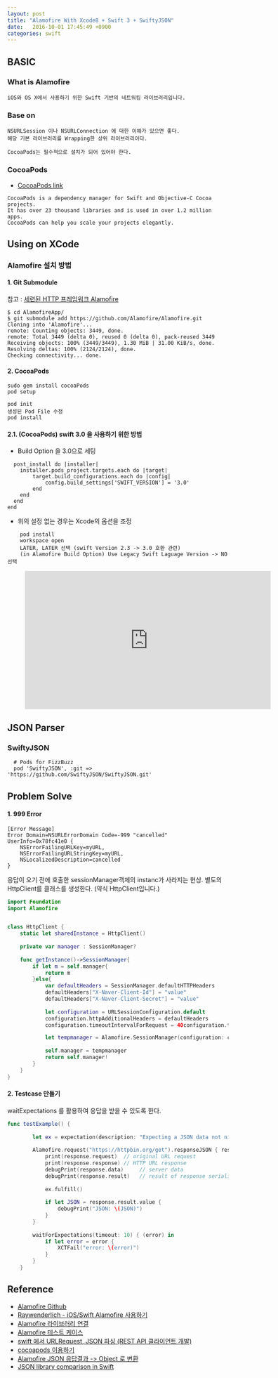 ```yaml
---
layout: post
title: "Alamofire With Xcode8 + Swift 3 + SwiftyJSON"
date:   2016-10-01 17:45:49 +0900
categories: swift 
---
```


## BASIC

### What is Alamofire
~~~
iOS와 OS X에서 사용하기 위한 Swift 기반의 네트워킹 라이브러리입니다.
~~~

### Base on
~~~
NSURLSession 이나 NSURLConnection 에 대한 이해가 있으면 좋다.
해당 기본 라이브러리를 Wrapping한 상위 라이브러리이다.

CocoaPods는 필수적으로 설치가 되어 있어야 한다.
~~~

### CocoaPods
 - [CocoaPods link](https://cocoapods.org)
 
~~~
CocoaPods is a dependency manager for Swift and Objective-C Cocoa projects. 
It has over 23 thousand libraries and is used in over 1.2 million apps.
CocoaPods can help you scale your projects elegantly.
~~~

## Using on XCode

### Alamofire 설치 방법

#### 1. Git Submodule
참고 : [세련된 HTTP 프레임워크 Alamofire](https://outofbedlam.github.io/swift/2016/02/04/Alamofire/)

~~~
$ cd AlamofireApp/
$ git submodule add https://github.com/Alamofire/Alamofire.git
Cloning into 'Alamofire'...
remote: Counting objects: 3449, done.
remote: Total 3449 (delta 0), reused 0 (delta 0), pack-reused 3449
Receiving objects: 100% (3449/3449), 1.30 MiB | 31.00 KiB/s, done.
Resolving deltas: 100% (2124/2124), done.
Checking connectivity... done.
~~~

#### 2. CocoaPods
~~~
sudo gem install cocoaPods
pod setup

pod init
생성된 Pod File 수정
pod install
~~~

#### 2.1. (CocoaPods) swift 3.0 을 사용하기 위한 방법

 - Build Option 을 3.0으로 세팅
 
~~~
  post_install do |installer|
  	installer.pods_project.targets.each do |target|
    	target.build_configurations.each do |config|
      		config.build_settings['SWIFT_VERSION'] = '3.0'
    	end
  	end
  end
end
~~~
 
 - 위의 설정 없는 경우는 Xcode의 옵션을 조정

~~~
 	pod install
 	workspace open
 	LATER, LATER 선택 (swift Version 2.3 -> 3.0 호환 관련)
 	(in Alamofire Build Option) Use Legacy Swift Laguage Version -> NO 선택
~~~
 
 <figure class="video_container">
  <iframe width="560" height="315" src="https://www.youtube.com/embed/FjsxG07haJI" frameborder="0" allowfullscreen></iframe>
</figure>

## JSON Parser

### SwiftyJSON

~~~
  # Pods for FizzBuzz
  pod 'SwiftyJSON', :git => 'https://github.com/SwiftyJSON/SwiftyJSON.git'
~~~

## Problem Solve

#### 1. 999 Error
~~~
[Error Message]
Error Domain=NSURLErrorDomain Code=-999 "cancelled" 
UserInfo=0x78fc41e0 {
	NSErrorFailingURLKey=myURL, 
	NSErrorFailingURLStringKey=myURL, 
	NSLocalizedDescription=cancelled
}
~~~


응답이 오기 전에 호출한 sessionManager객체의 instanc가 사라지는 현상. 별도의 HttpClient를 클래스를 생성한다.
(약식 HttpClient입니다.)

~~~ swift
import Foundation
import Alamofire


class HttpClient {
    static let sharedInstance = HttpClient()
    
    private var manager : SessionManager?
    
    func getInstance()->SessionManager{
        if let m = self.manager{
            return m
        }else{
            var defaultHeaders = SessionManager.defaultHTTPHeaders
            defaultHeaders["X-Naver-Client-Id"] = "value"
            defaultHeaders["X-Naver-Client-Secret"] = "value"
            
            let configuration = URLSessionConfiguration.default
            configuration.httpAdditionalHeaders = defaultHeaders
            configuration.timeoutIntervalForRequest = 40configuration.timeoutIntervalForResource = 40

            let tempmanager = Alamofire.SessionManager(configuration: configuration)
            
            self.manager = tempmanager
            return self.manager!
        }
    }
}
~~~


#### 2. Testcase 만들기
waitExpectations 를 활용하여 응답을 받을 수 있도록 한다.

~~~ swift
func testExample() {
        
        let ex = expectation(description: "Expecting a JSON data not nil")
        
        Alamofire.request("https://httpbin.org/get").responseJSON { response in
            print(response.request)  // original URL request
            print(response.response) // HTTP URL response
            debugPrint(response.data)     // server data
            debugPrint(response.result)   // result of response serialization
            
            ex.fulfill()
            
            if let JSON = response.result.value {
                debugPrint("JSON: \(JSON)")
            }
        }
        
        waitForExpectations(timeout: 10) { (error) in
            if let error = error {
                XCTFail("error: \(error)")
            }
        }
    }

~~~

## Reference
 - [Alamofire Github](https://github.com/Alamofire/Alamofire)
 - [Raywenderlich - iOS/Swift Alamofire 사용하기](http://rhammer.tistory.com/115)
 - [Alamofire 라이브러리 연결](https://outofbedlam.github.io/swift/2016/02/04/Alamofire/)
 - [Alamofire 테스트 케이스](http://stackoverflow.com/questions/39894064/how-to-write-unit-test-for-alamofire-request-function)
 - [swift 에서 URLRequest, JSON 파싱 (REST API 클라이언트 개발)](http://mtsparrow.blogspot.kr/2016/04/swift-urlrequest-json-rest-api.html)
- [cocoapods 이용하기](http://mtsparrow.blogspot.kr/2016/03/cocoapod.html)
- [Alamofire JSON 응답결과 -> Object 로 변환](https://github.com/tristanhimmelman/AlamofireObjectMapper)
- [JSON library comparison in Swift](
http://yannickloriot.com/2016/02/json-library-comparison-in-swift/)
